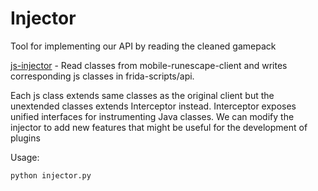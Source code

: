 # Injector

Tool for implementing our API by reading the cleaned gamepack

[js-injector](injector.py) - Read classes from mobile-runescape-client and writes corresponding js classes in frida-scripts/api.

Each js class extends same classes as the original client but the unextended classes extends Interceptor instead.
Interceptor exposes unified interfaces for instrumenting Java classes. We can modify the injector to add new features that might be useful for the development of plugins 

Usage:

`python injector.py`